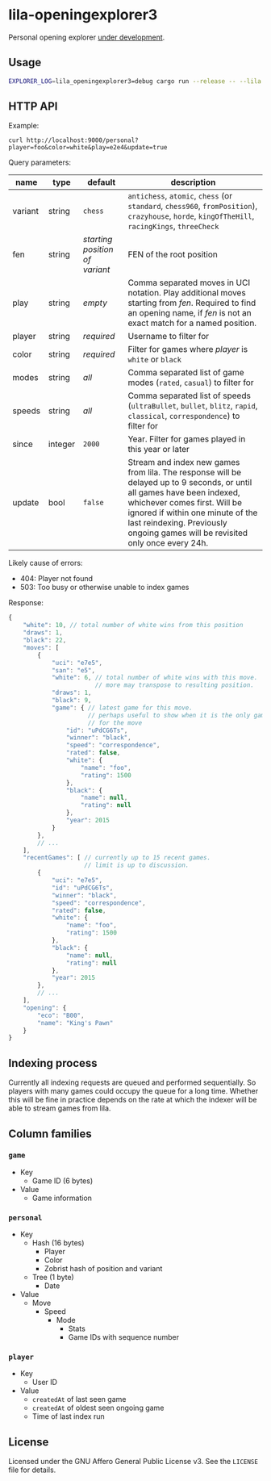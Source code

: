 lila-openingexplorer3
=====================

Personal opening explorer
[under development](https://github.com/niklasf/lila-openingexplorer3/projects/1).

Usage
-----

```sh
EXPLORER_LOG=lila_openingexplorer3=debug cargo run --release -- --lila https://lichess:***@lichess.dev
```

HTTP API
--------

Example:

```
curl http://localhost:9000/personal?player=foo&color=white&play=e2e4&update=true
```

Query parameters:

name | type | default | description
--- | --- | --- | ---
variant | string | `chess` | `antichess`, `atomic`, `chess` (or `standard`, `chess960`, `fromPosition`), `crazyhouse`, `horde`, `kingOfTheHill`, `racingKings`, `threeCheck`
fen | string | *starting position of variant* | FEN of the root position
play | string | *empty* | Comma separated moves in UCI notation. Play additional moves starting from *fen*. Required to find an opening name, if *fen* is not an exact match for a named position.
player | string | *required* | Username to filter for
color | string | *required* | Filter for games where *player* is `white` or `black`
modes | string | *all* | Comma separated list of game modes (`rated`, `casual`) to filter for
speeds | string | *all* | Comma separated list of speeds (`ultraBullet`, `bullet`, `blitz`, `rapid`, `classical`, `correspondence`) to filter for
since | integer | `2000` | Year. Filter for games played in this year or later
update | bool | `false` | Stream and index new games from lila. The response will be delayed up to 9 seconds, or until all games have been indexed, whichever comes first. Will be ignored if within one minute of the last reindexing. Previously ongoing games will be revisited only once every 24h.

Likely cause of errors:

* 404: Player not found
* 503: Too busy or otherwise unable to index games

Response:

```js
{
    "white": 10, // total number of white wins from this position
    "draws": 1,
    "black": 22,
    "moves": [
        {
            "uci": "e7e5",
            "san": "e5",
            "white": 6, // total number of white wins with this move.
                        // more may transpose to resulting position.
            "draws": 1,
            "black": 9,
            "game": { // latest game for this move.
                      // perhaps useful to show when it is the only game
                      // for the move
                "id": "uPdCG6Ts",
                "winner": "black",
                "speed": "correspondence",
                "rated": false,
                "white": {
                    "name": "foo",
                    "rating": 1500
                },
                "black": {
                    "name": null,
                    "rating": null
                },
                "year": 2015
            }
        },
        // ...
    ],
    "recentGames": [ // currently up to 15 recent games.
                     // limit is up to discussion.
        {
            "uci": "e7e5",
            "id": "uPdCG6Ts",
            "winner": "black",
            "speed": "correspondence",
            "rated": false,
            "white": {
                "name": "foo",
                "rating": 1500
            },
            "black": {
                "name": null,
                "rating": null
            },
            "year": 2015
        },
        // ...
    ],
    "opening": {
        "eco": "B00",
        "name": "King's Pawn"
    }
}
```

Indexing process
----------------

Currently all indexing requests are queued and performed sequentially.
So players with many games could occupy the queue for a long time. Whether this
will be fine in practice depends on the rate at which the indexer will be
able to stream games from lila.

Column families
---------------

### `game`

* Key
  * Game ID (6 bytes)
* Value
  * Game information

### `personal`

* Key
  * Hash (16 bytes)
    * Player
    * Color
    * Zobrist hash of position and variant
  * Tree (1 byte)
    * Date
* Value
  * Move
    * Speed
      * Mode
        * Stats
        * Game IDs with sequence number

### `player`

* Key
  * User ID
* Value
  * `createdAt` of last seen game
  * `createdAt` of oldest seen ongoing game
  * Time of last index run

License
-------

Licensed under the GNU Affero General Public License v3. See the `LICENSE` file
for details.
